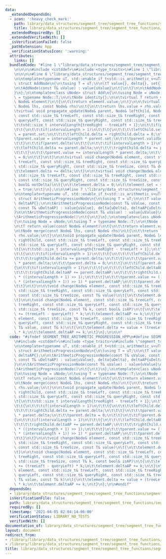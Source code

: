 ```yaml
---
data:
  _extendedDependsOn:
  - icon: ':heavy_check_mark:'
    path: library/data_structures/segment_tree/segment_tree_functions/segment_tree_add.hpp
    title: library/data_structures/segment_tree/segment_tree_functions/segment_tree_add.hpp
  _extendedRequiredBy: []
  _extendedVerifiedWith: []
  _isVerificationFailed: false
  _pathExtension: hpp
  _verificationStatusIcon: ':warning:'
  attributes:
    links: []
  bundledCode: "#line 1 \"library/data_structures/segment_tree/segment_tree_functions/segment_tree_arithmetic_progression.hpp\"\
    \n\n\n\n#include <cstddef>\n#include <type_traits>\n#line 1 \"library/data_structures/segment_tree/segment_tree_functions/segment_tree_add.hpp\"\
    \n\n\n\n#line 6 \"library/data_structures/segment_tree/segment_tree_functions/segment_tree_add.hpp\"\
    \n\ntemplate<typename uT, std::enable_if_t<std::is_arithmetic_v<uT>, bool> = true>\
    \ struct AddNode\n{\n\tusing T = uT;\n\n\tT value{}, delta{}, set{};\n\tbool validSet{};\n\
    \n\tAddNode(const T& uValue) : value{uValue}\n\t{\n\t}\n\n\tAddNode()\n\t{\n\t\
    }\n};\n\ntemplate<class uNode> struct Add\n{\n\tusing Node = uNode;\n\tusing T\
    \ = typename Node::T;\n\n\tNode identity{};\n\n\tvirtual T return_value(const\
    \ Node& element)\n\t{\n\t\treturn element.value;\n\t}\n\n\tvirtual Node merge(const\
    \ Node& lhs, const Node& rhs)\n\t{\n\t\treturn lhs.value + rhs.value;\n\t}\n\n\
    \tvirtual void propagate_update(Node& parent, Node& leftChild, Node& rightChild,\
    \ const std::size_t& treeLeft, const std::size_t& treeRight, const std::size_t&\
    \ queryLeft, const std::size_t& queryRight, const std::size_t& treeSize)\n\t{\n\
    \t\tstd::size_t intervalLength{treeRight - treeLeft + 1};\n\t\tif(parent.validSet)\n\
    \t\t{\n\t\t\tif(intervalLength > 1)\n\t\t\t{\n\t\t\t\tleftChild.set = rightChild.set\
    \ = parent.set;\n\t\t\t\tleftChild.delta = rightChild.delta = 0;\n\t\t\t}\n\t\t\
    \tparent.value = intervalLength * parent.set;\n\t\t\tparent.validSet = false;\n\
    \t\t}\n\t\tif(parent.delta)\n\t\t{\n\t\t\tif(intervalLength > 1)\n\t\t\t{\n\t\t\
    \t\tleftChild.delta += parent.delta;\n\t\t\t\trightChild.delta += parent.delta;\n\
    \t\t\t}\n\t\t\tparent.value += intervalLength * parent.delta;\n\t\t\tparent.delta\
    \ = 0;\n\t\t}\n\t}\n\n\tvirtual void change(Node& element, const std::size_t&\
    \ treeLeft, const std::size_t& treeRight, const std::size_t& queryLeft, const\
    \ std::size_t& queryRight, const std::size_t& treeSize, const T& delta)\n\t{\n\
    \t\telement.delta += delta;\n\t}\n\n\tvirtual void change(Node& element, const\
    \ std::size_t& treeLeft, const std::size_t& treeRight, const std::size_t& queryLeft,\
    \ const std::size_t& queryRight, const std::size_t& treeSize, const T& set, const\
    \ bool& notDelta)\n\t{\n\t\telement.delta = 0;\n\t\telement.set = set;\n\t\telement.validSet\
    \ = true;\n\t}\n};\n\n\n#line 7 \"library/data_structures/segment_tree/segment_tree_functions/segment_tree_arithmetic_progression.hpp\"\
    \n\ntemplate<typename uT, std::enable_if_t<std::is_arithmetic_v<uT>, bool> = true>\
    \ struct ArithmeticProgressionNode\n{\n\tusing T = uT;\n\n\tT value{}, delta{},\
    \ deltaAP{};\n\n\tArithmeticProgressionNode(const T& uValue, const T& uDelta,\
    \ const T& uDeltaAP) : value{uValue}, delta{uDelta}, deltaAP{uDeltaAP}\n\t{\n\t\
    }\n\n\tArithmeticProgressionNode(const T& uValue) : value{uValue}\n\t{\n\t}\n\n\
    \tArithmeticProgressionNode()\n\t{\n\t}\n};\n\ntemplate<class uNode> struct ArithmeticProgression\n\
    {\n\tusing Node = uNode;\n\tusing T = typename Node::T;\n\n\tNode identity{};\n\
    \n\tT return_value(const Node& element)\n\t{\n\t\treturn element.value;\n\t}\n\
    \n\tNode merge(const Node& lhs, const Node& rhs)\n\t{\n\t\treturn lhs.value +\
    \ rhs.value;\n\t}\n\n\tvoid propagate_update(Node& parent, Node& leftChild, Node&\
    \ rightChild, const std::size_t& treeLeft, const std::size_t& treeRight, const\
    \ std::size_t& queryLeft, const std::size_t& queryRight, const std::size_t& treeSize)\n\
    \t{\n\t\tstd::size_t intervalLength{treeRight - treeLeft + 1};\n\t\tif(parent.delta)\n\
    \t\t{\n\t\t\tif(intervalLength > 1)\n\t\t\t{\n\t\t\t\tleftChild.delta += parent.delta;\n\
    \t\t\t\trightChild.delta += parent.delta;\n\t\t\t}\n\t\t\tparent.value += intervalLength\
    \ * parent.delta;\n\t\t\tparent.delta = 0;\n\t\t}\n\t\tif(parent.deltaAP)\n\t\t\
    {\n\t\t\tif(intervalLength > 1)\n\t\t\t{\n\t\t\t\tleftChild.deltaAP += parent.deltaAP;\n\
    \t\t\t\trightChild.deltaAP += parent.deltaAP;\n\t\t\t\trightChild.delta += parent.deltaAP\
    \ * ((intervalLength + 1) >> 1);\n\t\t\t}\n\t\t\tparent.value += ((intervalLength\
    \ * (intervalLength + 1)) >> 1) * parent.deltaAP;\n\t\t\tparent.deltaAP = 0;\n\
    \t\t}\n\t}\n\n\tvoid change(Node& element, const std::size_t& treeLeft, const\
    \ std::size_t& treeRight, const std::size_t& queryLeft, const std::size_t& queryRight,\
    \ const std::size_t& treeSize, const T& value)\n\t{\n\t\telement.delta += value;\n\
    \t}\n\n\tvoid change(Node& element, const std::size_t& treeLeft, const std::size_t&\
    \ treeRight, const std::size_t& queryLeft, const std::size_t& queryRight, const\
    \ std::size_t& treeSize, const T& k, const bool& isAP)\n\t{\n\t\telement.delta\
    \ += (treeLeft - queryLeft) * k;\n\t\telement.deltaAP += k;\n\t}\n\n\tvoid change(Node&\
    \ element, const std::size_t& treeLeft, const std::size_t& treeRight, const std::size_t&\
    \ queryLeft, const std::size_t& queryRight, const std::size_t& treeSize, const\
    \ T& value, const T& k)\n\t{\n\t\telement.delta += value + (treeLeft - queryLeft)\
    \ * k;\n\t\telement.deltaAP += k;\n\t}\n};\n\n\n"
  code: "#ifndef SEGMENT_TREE_ARITHMETIC_PROGRESSION_HPP\n#define SEGMENT_TREE_ARITHMETIC_PROGRESSION_HPP\n\
    \n#include <cstddef>\n#include <type_traits>\n#include \"segment_tree_add.hpp\"\
    \n\ntemplate<typename uT, std::enable_if_t<std::is_arithmetic_v<uT>, bool> = true>\
    \ struct ArithmeticProgressionNode\n{\n\tusing T = uT;\n\n\tT value{}, delta{},\
    \ deltaAP{};\n\n\tArithmeticProgressionNode(const T& uValue, const T& uDelta,\
    \ const T& uDeltaAP) : value{uValue}, delta{uDelta}, deltaAP{uDeltaAP}\n\t{\n\t\
    }\n\n\tArithmeticProgressionNode(const T& uValue) : value{uValue}\n\t{\n\t}\n\n\
    \tArithmeticProgressionNode()\n\t{\n\t}\n};\n\ntemplate<class uNode> struct ArithmeticProgression\n\
    {\n\tusing Node = uNode;\n\tusing T = typename Node::T;\n\n\tNode identity{};\n\
    \n\tT return_value(const Node& element)\n\t{\n\t\treturn element.value;\n\t}\n\
    \n\tNode merge(const Node& lhs, const Node& rhs)\n\t{\n\t\treturn lhs.value +\
    \ rhs.value;\n\t}\n\n\tvoid propagate_update(Node& parent, Node& leftChild, Node&\
    \ rightChild, const std::size_t& treeLeft, const std::size_t& treeRight, const\
    \ std::size_t& queryLeft, const std::size_t& queryRight, const std::size_t& treeSize)\n\
    \t{\n\t\tstd::size_t intervalLength{treeRight - treeLeft + 1};\n\t\tif(parent.delta)\n\
    \t\t{\n\t\t\tif(intervalLength > 1)\n\t\t\t{\n\t\t\t\tleftChild.delta += parent.delta;\n\
    \t\t\t\trightChild.delta += parent.delta;\n\t\t\t}\n\t\t\tparent.value += intervalLength\
    \ * parent.delta;\n\t\t\tparent.delta = 0;\n\t\t}\n\t\tif(parent.deltaAP)\n\t\t\
    {\n\t\t\tif(intervalLength > 1)\n\t\t\t{\n\t\t\t\tleftChild.deltaAP += parent.deltaAP;\n\
    \t\t\t\trightChild.deltaAP += parent.deltaAP;\n\t\t\t\trightChild.delta += parent.deltaAP\
    \ * ((intervalLength + 1) >> 1);\n\t\t\t}\n\t\t\tparent.value += ((intervalLength\
    \ * (intervalLength + 1)) >> 1) * parent.deltaAP;\n\t\t\tparent.deltaAP = 0;\n\
    \t\t}\n\t}\n\n\tvoid change(Node& element, const std::size_t& treeLeft, const\
    \ std::size_t& treeRight, const std::size_t& queryLeft, const std::size_t& queryRight,\
    \ const std::size_t& treeSize, const T& value)\n\t{\n\t\telement.delta += value;\n\
    \t}\n\n\tvoid change(Node& element, const std::size_t& treeLeft, const std::size_t&\
    \ treeRight, const std::size_t& queryLeft, const std::size_t& queryRight, const\
    \ std::size_t& treeSize, const T& k, const bool& isAP)\n\t{\n\t\telement.delta\
    \ += (treeLeft - queryLeft) * k;\n\t\telement.deltaAP += k;\n\t}\n\n\tvoid change(Node&\
    \ element, const std::size_t& treeLeft, const std::size_t& treeRight, const std::size_t&\
    \ queryLeft, const std::size_t& queryRight, const std::size_t& treeSize, const\
    \ T& value, const T& k)\n\t{\n\t\telement.delta += value + (treeLeft - queryLeft)\
    \ * k;\n\t\telement.deltaAP += k;\n\t}\n};\n\n#endif"
  dependsOn:
  - library/data_structures/segment_tree/segment_tree_functions/segment_tree_add.hpp
  isVerificationFile: false
  path: library/data_structures/segment_tree/segment_tree_functions/segment_tree_arithmetic_progression.hpp
  requiredBy: []
  timestamp: '2021-04-05 02:04:14-06:00'
  verificationStatus: LIBRARY_NO_TESTS
  verifiedWith: []
documentation_of: library/data_structures/segment_tree/segment_tree_functions/segment_tree_arithmetic_progression.hpp
layout: document
redirect_from:
- /library/library/data_structures/segment_tree/segment_tree_functions/segment_tree_arithmetic_progression.hpp
- /library/library/data_structures/segment_tree/segment_tree_functions/segment_tree_arithmetic_progression.hpp.html
title: library/data_structures/segment_tree/segment_tree_functions/segment_tree_arithmetic_progression.hpp
---
```

